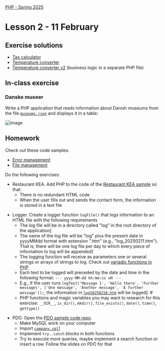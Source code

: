 [PHP - Spring 2025](https://github.com/arturomorarioja-kea/WD_PHP_F25/blob/main/README.md)

# Lesson 2 - 11 February

## Exercise solutions
- [Tax calculator](https://github.com/arturomorarioja/php_tax_calculator)
- [Temperature converter](https://github.com/arturomorarioja/php_temperature_converter)
- [Temperature converter v2](https://github.com/arturomorarioja/php_temperature_converter_v2) (business logic in a separate PHP file)

[--> 3 PDO. Live sample]: #

## In-class exercise

### Danske museer
Write a PHP application that reads information about Danish museums from the file [`museums.json`](https://github.com/arturomorarioja-kea/WD_PHP_F25/blob/main/Lesson02/museums.json) and displays it in a table:

![image](https://github.com/user-attachments/assets/704f5835-9914-473e-9948-c8b7cd369cc8)

[Proposed solution(https://github.com/arturomorarioja/php_danske_museer)]: #

## Homework
Check out these code samples:
  - [Error management](https://github.com/arturomorarioja/php_error_management)
  - [File management](https://github.com/arturomorarioja/php_file_management)

[  - KEA IT degrees(https://github.com/arturomorarioja/kea-it-degrees). It reads the information to display from a JSON file]: #

Do the following exercises:
- Restaurant KEA. Add PHP to the code of the [Restaurant KEA sample](https://github.com/arturomorarioja/kea_css_restaurant_solution) so that:
  - There is no redundant HTML code
  - When the user fills out and sends the contact form, the information is stored in a text file

[  - Proposed solution(https://github.com/arturomorarioja/php_restaurant)]: #
- Logger. Create a logger function `logFile()` that logs information to an HTML file with the following requirements
  - The log file will be in a directory called "log" in the root directory of the application]
  - The name of the log file will be "log" plus the present date in yyyyMMdd format with extension ".htm" (e.g., "log_20250211.htm"). That is, there will be one log file per day to which every piece of information to log will be appended]
  - The logging function will receive as parameters one or several strings or arrays of strings to log. Check out [variadic functions in PHP](https://www.php.net/manual/en/functions.arguments.php#functions.variable-arg-list)
  - Each text to be logged will preceded by the date and time in the following format: `--- yyyy-MM-dd hh:mm:ss xM ---`
  - E.g., if the user runs `logText('Message 1', 'Hello there', 'Further messages', ['One message', 'Another message', 'A further message']);`, the information in [`log20250210.htm`](https://github.com/arturomorarioja-kea/WD_PHP_F25/blob/main/Lesson02/log20250210.htm) will be logged]: #
  - PHP functions and magic variables you may want to research for this exercise: `__DIR__`, `is_dir()`, `mkdir()`, `file_exists()`, `date()`, `time()`, `gettype()`

[  - Proposed solution(https://github.com/arturomorarioja/php_logger)]: #
- PDO. Open the [PDO sample code repo](https://github.com/arturomorarioja/php_pdo).
  - Make MySQL work on your computer
  - Import [`company.sql`](https://github.com/arturomorarioja-kea/WD_PHP_F25/blob/main/Lesson02/company.sql)]
  - Implement `try..catch` blocks in both functions
  - Try to execute more queries, maybe implement a search function or insert a row. Follow the slides on PDO for that

